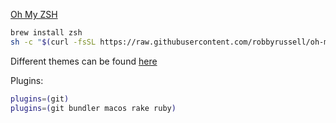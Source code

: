 

[Oh My ZSH](https://github.com/robbyrussell/oh-my-zsh)

```bash
brew install zsh
sh -c "$(curl -fsSL https://raw.githubusercontent.com/robbyrussell/oh-my-zsh/master/tools/install.sh)"
```

Different themes can be found [here](https://github.com/robbyrussell/oh-my-zsh/wiki/themes) 

Plugins:

```bash
plugins=(git)
plugins=(git bundler macos rake ruby)
```








